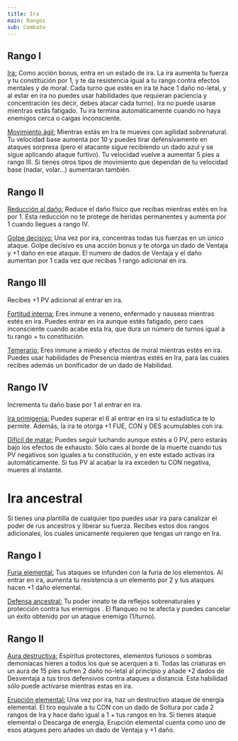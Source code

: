 ```yaml
---
title: Ira
main: Rangos
sub: Combate
---
```


## Rango I

<u>Ira:</u> Como acción bonus, entra en un estado de ira. La ira aumenta tu fuerza y tu constitución por 1, y te da resistencia igual a tu rango contra efectos mentales y de moral. Cada turno que estés en ira te hace 1 daño no-letal, y al estar en ira no puedes usar habilidades que requieran paciencia y concentración (es decir, debes atacar cada turno). Ira no puede usarse mientras estás fatigado. Tu ira termina automáticamente cuando no haya enemigos cerca o caigas inconsciente.

<u>Movimiento ágil:</u> Mientras estás en Ira te mueves con agilidad sobrenatural. Tu velocidad base aumenta por 10 y puedes tirar defensivamente en ataques sorpresa (pero el atacante sigue recibiendo un dado azul y se sigue aplicando ataque furtivo). Tu velocidad vuelve a aumentar 5 pies a rango III. Si tienes otros tipos de movimiento que dependan de tu velocidad base (nadar, volar...) aumentaran también.

## Rango II

<u>Reducción al daño:</u> Reduce el daño físico que recibas mientras estés en Ira por 1. Esta reducción no te protege de heridas permanentes y aumenta por 1 cuando llegues a rango IV.

<u>Golpe decisivo:</u> Una vez por ira, concentras todas tus fuerzas en un único ataque. Golpe decisivo es una acción bonus y te otorga un dado de Ventaja y +1 daño en ese ataque. El numero de dados de Ventaja y el daño aumentan por 1 cada vez que recibas 1 rango adicional en ira.

## Rango III

Recibes +1 PV adicional al entrar en ira.

<u>Fortitud interna:</u> Eres inmune a veneno, enfermado y nauseas mientras estés en ira. Puedes entrar en ira aunque estés fatigado, pero caes inconsciente cuando acabe esta Ira, que dura un número de turnos igual a tu rango + tu constitución.

<u>Temerario:</u> Eres inmune a miedo y efectos de moral mientras estés en ira. Puedes usar habilidades de Presencia mientras estés en Ira, para las cuales recibes además un bonificador de un dado de Habilidad.

## Rango IV

Incrementa tu daño base por 1 al entrar en ira.

<u>Ira primigenia:</u> Puedes superar el 6 al entrar en ira si tu estadística te lo permite. Además, la ira te otorga +1 FUE, CON y DES acumulables con ira.

<u>Difícil de matar:</u> Puedes seguir luchando aunque estés a 0 PV, pero estarás bajo los efectos de exhausto. Sólo caes al borde de la muerte cuando tus PV negativos son iguales a tu constitución, y en este estado activas ira automáticamente. Si tus PV al acabar la ira exceden tu CON negativa, mueres al instante.

# Ira ancestral

Si tienes una plantilla de cualquier tipo puedes usar ira para canalizar el poder de rus ancestros y liberar su fuerza. Recibes estos dos rangos adicionales, los cuales únicamente requieren que tengas un rango en Ira.

## Rango I

<u>Furia elemental:</u>  Tus ataques se infunden con la furia de los elementos. Al entrar en ira, aumenta tu resistencia a un elemento por 2 y tus ataques hacen +1 daño elemental.

<u>Defensa ancestral:</u> Tu poder innato te da reflejos sobrenaturales y protección contra tus enemigos . El flanqueo no te afecta y puedes cancelar un éxito obtenido por un ataque enemigo (1/turno).

## Rango II

<u>Aura destructiva:</u> Espíritus protectores, elementos furiosos o sombras demoníacas hieren a todos los que se acerquen a ti. Todas las criaturas en un aura de 15 pies sufren 2 daño no-letal al principio y añade +2 dados de Desventaja a tus tiros defensivos contra ataques a distancia. Esta habilidad sólo puede activarse mientras estas en ira.

<u>Erupción elemental:</u> Una vez por ira, haz un destructivo ataque de energía elemental. El tiro equivale a tu CON con un dado de Soltura por cada 2 rangos de Ira y hace daño igual a 1 + tus rangos en Ira. Si tienes ataque elemental o Descarga de energía, Erupción elemental cuenta como uno de esos ataques pero añades un dado de Ventaja y +1 daño.